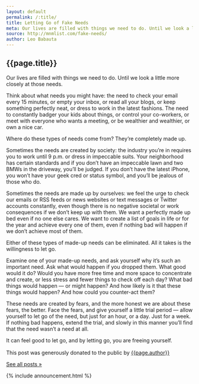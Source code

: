 ```yaml
---
layout: default
permalink: /:title/
title: Letting Go of Fake Needs
meta: Our lives are filled with things we need to do. Until we look a little more closely at those needs.
source: http://mnmlist.com/fake-needs/
author: Leo Babauta
---
```


<h2>{{page.title}}</h2>

<p class="intro">Our lives are filled with things we need to do. Until we look a little more closely at those needs.</p>

Think about what needs you might have: the need to check your email every 15 minutes, or empty your inbox, or read all your blogs, or keep something perfectly neat, or dress to work in the latest fashions. The need to constantly badger your kids about things, or control your co-workers, or meet with everyone who wants a meeting, or be wealthier and wealthier, or own a nice car.

Where do these types of needs come from? They’re completely made up.

Sometimes the needs are created by society: the industry you’re in requires you to work until 9 p.m. or dress in impeccable suits. Your neighborhood has certain standards and if you don’t have an impeccable lawn and two BMWs in the driveway, you’ll be judged. If you don’t have the latest iPhone, you won’t have your geek cred or status symbol, and you’ll be jealous of those who do.

Sometimes the needs are made up by ourselves: we feel the urge to check our emails or RSS feeds or news websites or text messages or Twitter accounts constantly, even though there is no negative societal or work consequences if we don’t keep up with them. We want a perfectly made up bed even if no one else cares. We want to create a list of goals in life or for the year and achieve every one of them, even if nothing bad will happen if we don’t achieve most of them.

Either of these types of made-up needs can be eliminated. All it takes is the willingness to let go.

Examine one of your made-up needs, and ask yourself why it’s such an important need. Ask what would happen if you dropped them. What good would it do? Would you have more free time and more space to concentrate and create, or less stress and fewer things to check off each day? What bad things would happen — or might happen? And how likely is it that these things would happen? And how could you counter-act them?

These needs are created by fears, and the more honest we are about these fears, the better. Face the fears, and give yourself a little trial period — allow yourself to let go of the need, but just for an hour, or a day. Just for a week. If nothing bad happens, extend the trial, and slowly in this manner you’ll find that the need wasn’t a need at all.

It can feel good to let go, and by letting go, you are freeing yourself.

<div class="attribution">
  <p>This post was generously donated to the public by <a href="{{page.source}}" target="_blank">{{page.author}}</a><img src="{{site.baseurl}}/assets/img/external-icon.png" width="16px"/></p>
</div> <!-- .attribution -->


<a class="all-posts" href="{{site.baseurl}}/archive">See all posts &raquo;</a>

{% include announcement.html %} 